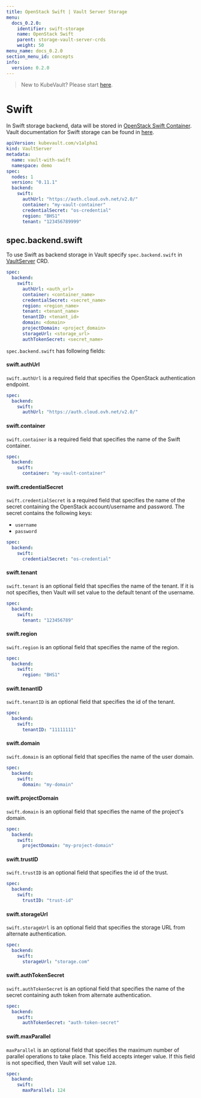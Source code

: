 ```yaml
---
title: OpenStack Swift | Vault Server Storage
menu:
  docs_0.2.0:
    identifier: swift-storage
    name: OpenStack Swift
    parent: storage-vault-server-crds
    weight: 50
menu_name: docs_0.2.0
section_menu_id: concepts
info:
  version: 0.2.0
---
```


> New to KubeVault? Please start [here](/docs/0.2.0/concepts/README).

# Swift

In Swift storage backend, data will be stored in [OpenStack Swift Container](http://docs.openstack.org/developer/swift/). Vault documentation for Swift storage can be found in [here](https://www.vaultproject.io/docs/configuration/storage/swift.html).

```yaml
apiVersion: kubevault.com/v1alpha1
kind: VaultServer
metadata:
  name: vault-with-swift
  namespace: demo
spec:
  nodes: 1
  version: "0.11.1"
  backend:
    swift:
      authUrl: "https://auth.cloud.ovh.net/v2.0/"
      container: "my-vault-container"
      credentialSecret: "os-credential"
      region: "BHS1"
      tenant: "123456789999"
```

## spec.backend.swift

To use Swift as backend storage in Vault specify `spec.backend.swift` in [VaultServer](/docs/0.2.0/concepts/vault-server-crds/vaultserver) CRD.

```yaml
spec:
  backend:
    swift:
      authUrl: <auth_url>
      container: <container_name>
      credentialSecret: <secret_name>
      region: <region_name>
      tenant: <tenant_name>
      tenantID: <tenant_id>
      domain: <domain>
      projectDomain: <project_domain>
      storageUrl: <storage_url>
      authTokenSecret: <secret_name>
```

`spec.backend.swift` has following fields:

#### swift.authUrl

`swift.authUrl` is a required field that specifies the OpenStack authentication endpoint.

```yaml
spec:
  backend:
    swift:
      authUrl: "https://auth.cloud.ovh.net/v2.0/"
```

#### swift.container

`swift.container` is a required field that specifies the name of the Swift container.

```yaml
spec:
  backend:
    swift:
      container: "my-vault-container"
```

#### swift.credentialSecret

`swift.credentialSecret` is a required field that specifies the name of the secret containing the OpenStack account/username and password. The secret contains the following keys:

- `username`
- `password`

```yaml
spec:
  backend:
    swift:
      credentialSecret: "os-credential"
```

#### swift.tenant

`swift.tenant` is an optional field that specifies the name of the tenant. If it is not specifies, then Vault will set value to the default tenant of the username.

```yaml
spec:
  backend:
    swift:
      tenant: "123456789"
```

#### swift.region

`swift.region` is an optional field that specifies the name of the region.

```yaml
spec:
  backend:
    swift:
      region: "BHS1"
```

#### swift.tenantID

`swift.tenantID` is an optional field that specifies the id of the tenant.

```yaml
spec:
  backend:
    swift:
      tenantID: "11111111"
```

#### swift.domain

`swift.domain` is an optional field that specifies the name of the user domain.

```yaml
spec:
  backend:
    swift:
      domain: "my-domain"
```


#### swift.projectDomain

`swift.domain` is an optional field that specifies the name of the project's domain.

```yaml
spec:
  backend:
    swift:
      projectDomain: "my-project-domain"
```

#### swift.trustID

`swift.trustID` is an optional field that specifies the id of the trust.

```yaml
spec:
  backend:
    swift:
      trustID: "trust-id"
```

#### swift.storageUrl

`swift.storageUrl` is an optional field that specifies the storage URL from alternate authentication.

```yaml
spec:
  backend:
    swift:
      storageUrl: "storage.com"
```

#### swift.authTokenSecret

`swift.authTokenSecret` is an optional field that specifies the name of the secret containing auth token from alternate authentication.

```yaml
spec:
  backend:
    swift:
      authTokenSecret: "auth-token-secret"
```

#### swift.maxParallel

`maxParallel` is an optional field that specifies the maximum number of parallel operations to take place. This field accepts integer value. If this field is not specified, then Vault will set value `128`.

```yaml
spec:
  backend:
    swift:
      maxParallel: 124
```
